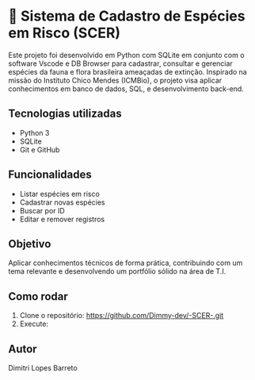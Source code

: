 # 🌱 Sistema de Cadastro de Espécies em Risco (SCER)

Este projeto foi desenvolvido em Python com SQLite em conjunto com o software Vscode e DB Browser para cadastrar, consultar e gerenciar espécies da fauna e flora brasileira ameaçadas de extinção. Inspirado na missão do Instituto Chico Mendes (ICMBio), o projeto visa aplicar conhecimentos em banco de dados, SQL, e desenvolvimento back-end.

## Tecnologias utilizadas
- Python 3
- SQLite
- Git e GitHub

## Funcionalidades
- Listar espécies em risco
- Cadastrar novas espécies
- Buscar por ID
- Editar e remover registros

## Objetivo
Aplicar conhecimentos técnicos de forma prática, contribuindo com um tema relevante e desenvolvendo um portfólio sólido na área de T.I.

## Como rodar
1. Clone o repositório: https://github.com/Dimmy-dev/-SCER-.git
2. Execute:

## Autor
Dimitri Lopes Barreto
